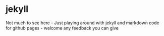 # jekyll
Not much to see here - Just playing around with jekyll and markdown code for github pages - welcome any feedback you can give


 
